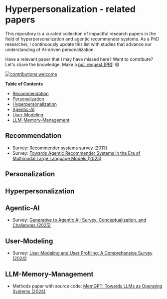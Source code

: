 # Hyperpersonalization - related papers

This repository is a curated collection of impactful research papers in the field of hyperpersonalization and agentic recommender systems. As a PhD researcher, I continuously update this list with studies that advance our understanding of AI-driven personalization.

Have a relevant paper that I may have missed here? Want to contribute? Let's share the knowledge. Make a [pull request (PR)](https://github.com/kanishkaRandunu/Hyperpersonalization-papers/pulls)! 😄

[![contributions welcome](https://img.shields.io/badge/contributions-welcome-brightgreen.svg?style=flat)](./Contributing.md)

**Table of Contents**

- [Recommendation](#recommendation)
- [Personalization](#personalization)
- [Hyperpersonalization](#hyperpersonalization)
- [Agentic-AI](#agentic-ai)
- [User-Modeling](#user-modeling)
- [LLM-Memory-Management](#llm-memory-management)

## Recommendation
- Survey: [Recommender systems survey (2013)](http://irntez.ir/wp-content/uploads/2016/12/sciencedirec.pdf)
- Survey: [Towards Agentic Recommender Systems in the Era of Multimodal
Large Language Models (2025)](https://arxiv.org/pdf/2503.16734)
 
## Personalization

## Hyperpersonalization

## Agentic-AI
- Survey: [Generative to Agentic AI: Survey, Conceptualization, and Challenges (2025)](https://arxiv.org/pdf/2504.18875)

## User-Modeling
- Survey: [User Modeling and User Profiling: A Comprehensive Survey (2024)](https://arxiv.org/pdf/2402.09660)

## LLM-Memory-Management
- Methods paper with source code: [MemGPT: Towards LLMs as Operating Systems (2024)](https://arxiv.org/pdf/2310.08560)
